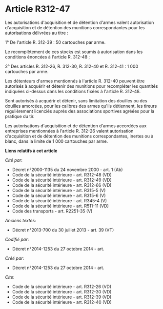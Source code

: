 # Article R312-47

Les autorisations d'acquisition et de détention d'armes valent autorisation d'acquisition et de détention des munitions
correspondantes pour les autorisations délivrées au titre : 

1° De l'article R. 312-39 : 50 cartouches par arme. 

Le recomplètement de ces stocks est soumis à autorisation dans les conditions énoncées à l'article R. 312-48 ; 

2° Des articles R. 312-26, R. 312-30, R. 312-40 et R. 312-41 : 1 000 cartouches par arme. 

Les détenteurs d'armes mentionnés à l'article R. 312-40 peuvent être autorisés à acquérir et détenir des munitions pour
recompléter les quantités indiquées ci-dessus dans les conditions fixées à l'article R. 312-48. 

Sont autorisés à acquérir et détenir, sans limitation des douilles ou des douilles amorcées, pour les calibres des armes
qu'ils détiennent, les tireurs régulièrement licenciés auprès des associations sportives agréées pour la pratique du tir. 

Les autorisations d'acquisition et de détention d'armes accordées aux entreprises mentionnées à l'article R. 312-26 valent
autorisation d'acquisition et de détention des munitions correspondantes, inertes ou à blanc, dans la limite de 1 000
cartouches par arme.

**Liens relatifs à cet article**

_Cité par_:

  - Décret n°2000-1135 du 24 novembre 2000 - art. 1 (Ab)
  - Code de la sécurité intérieure - art. R312-48 (VD)
  - Code de la sécurité intérieure - art. R312-49 (VD)
  - Code de la sécurité intérieure - art. R312-66 (VD)
  - Code de la sécurité intérieure - art. R315-5 (V)
  - Code de la sécurité intérieure - art. R315-6 (V)
  - Code de la sécurité intérieure - art. R345-4 (V)
  - Code de la sécurité intérieure - art. R511-11 (VD)
  - Code des transports - art. R2251-35 (V)

_Anciens textes_:

  - Décret n°2013-700 du 30 juillet 2013 - art. 39 (VT)

_Codifié par_:

  - Décret n°2014-1253 du 27 octobre 2014 - art.

_Créé par_:

  - Décret n°2014-1253 du 27 octobre 2014 - art.

_Cite_:

  - Code de la sécurité intérieure - art. R312-26 (VD)
  - Code de la sécurité intérieure - art. R312-30 (VD)
  - Code de la sécurité intérieure - art. R312-39 (VD)
  - Code de la sécurité intérieure - art. R312-40 (VD)
